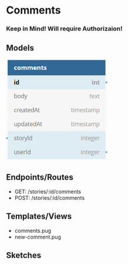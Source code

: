 
# Comments
### Keep in Mind! Will require Authorizaion!
## Models
![Comments ERD Diagram](https://github.com/AaronTheBruce/maximum/blob/master/documentation/feature-packets/images/comments-model.png)
## Endpoints/Routes
- GET: /stories/:id/comments
- POST: /stories/:id/comments
## Templates/Views
- comments.pug
- new-comment.pug
## Sketches
